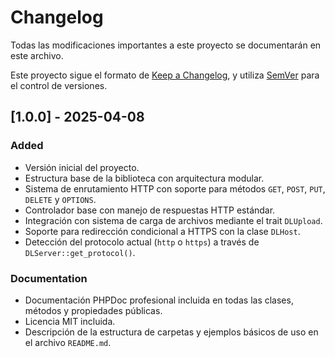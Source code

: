 # Changelog

Todas las modificaciones importantes a este proyecto se documentarán en este archivo.

Este proyecto sigue el formato de [Keep a Changelog](https://keepachangelog.com/es-ES/1.0.0/), y utiliza [SemVer](https://semver.org/lang/es/) para el control de versiones.

## [1.0.0] - 2025-04-08

### Added
- Versión inicial del proyecto.
- Estructura base de la biblioteca con arquitectura modular.
- Sistema de enrutamiento HTTP con soporte para métodos `GET`, `POST`, `PUT`, `DELETE` y `OPTIONS`.
- Controlador base con manejo de respuestas HTTP estándar.
- Integración con sistema de carga de archivos mediante el trait `DLUpload`.
- Soporte para redirección condicional a HTTPS con la clase `DLHost`.
- Detección del protocolo actual (`http` o `https`) a través de `DLServer::get_protocol()`.

### Documentation
- Documentación PHPDoc profesional incluida en todas las clases, métodos y propiedades públicas.
- Licencia MIT incluida.
- Descripción de la estructura de carpetas y ejemplos básicos de uso en el archivo `README.md`.
